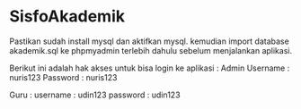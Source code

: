 # SisfoAkademik
Pastikan sudah install mysql dan aktifkan mysql. kemudian import database akademik.sql ke phpmyadmin terlebih dahulu sebelum menjalankan aplikasi.

Berikut ini adalah hak akses untuk bisa login ke aplikasi : 
Admin
Username : nuris123
Password : nuris123

Guru : 
username : udin123
password : udin123
